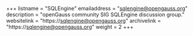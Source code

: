 +++
listname = "SQLEngine"
emailaddress = "sqlengine@opengauss.org"
description = "openGauss community SIG SQLEngine discussion group."
websitelink = "https://sqlengine@opengauss.org"
archivelink = "https://sqlengine@opengauss.org"
weight =  2
+++